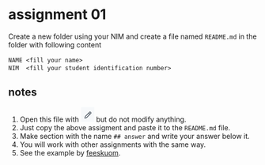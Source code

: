 # assignment 01
Create a new folder using your NIM and create a file named `README.md` in the folder with following content

```
NAME <fill your name>
NIM  <fill your student identification number>
```

## notes
1. Open this file with ![](edit-file-button.png) but do not modify anything.
1. Just copy the above assigment and paste it to the `README.md` file.
2. Make section with the name `## answer` and write your answer below it. 
3. You will work with other assignments with the same way.
4. See the example by [feeskuom](10201945).
